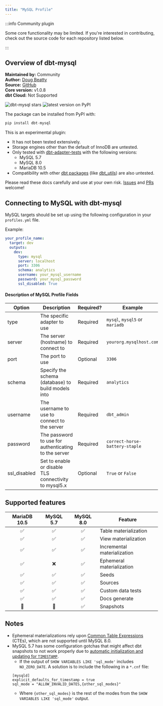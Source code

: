 ```yaml
---
title: "MySQL Profile"
---
```


:::info Community plugin

Some core functionality may be limited. If you're interested in contributing, check out the source code for each repository listed below.

:::

## Overview of dbt-mysql

**Maintained by:** Community  
**Author:** [Doug Beatty](https://github.com/dbeatty10)   
**Source:** [GitHub](https://github.com/dbeatty10/dbt-mysql)  
**Core version:** v1.0.8   
**dbt Cloud:** Not Supported     

![dbt-mysql stars](https://img.shields.io/github/stars/dbeatty10/dbt-mysql?style=for-the-badge)
![latest version on PyPI](https://img.shields.io/pypi/v/dbt-mysql?style=for-the-badge)

The package can be installed from PyPI with:

```python
pip install dbt-mysql
```

This is an experimental plugin:
- It has not been tested extensively.
- Storage engines other than the default of InnoDB are untested.
- Only tested with [dbt-adapter-tests](https://github.com/dbt-labs/dbt-adapter-tests) with the following versions:
  - MySQL 5.7
  - MySQL 8.0
  - MariaDB 10.5
- Compatibility with other [dbt packages](https://hub.getdbt.com/) (like [dbt_utils](https://hub.getdbt.com/dbt-labs/dbt_utils/latest/)) are also untested.

Please read these docs carefully and use at your own risk. [Issues](https://github.com/dbeatty10/dbt-mysql/issues/new) and [PRs](https://github.com/dbeatty10/dbt-mysql/blob/main/CONTRIBUTING.rst#contributing) welcome!


## Connecting to MySQL with dbt-mysql

MySQL targets should be set up using the following configuration in your `profiles.yml` file.

Example:

<File name='~/.dbt/profiles.yml'>

```yaml
your_profile_name:
  target: dev
  outputs:
    dev:
      type: mysql
      server: localhost
      port: 3306
      schema: analytics
      username: your_mysql_username
      password: your_mysql_password
      ssl_disabled: True
```

</File>

#### Description of MySQL Profile Fields

| Option          | Description                                                                         | Required?                                                          | Example                                        |
| --------------- | ----------------------------------------------------------------------------------- | ------------------------------------------------------------------ | ---------------------------------------------- |
| type            | The specific adapter to use                                                         | Required                                                           | `mysql`, `mysql5` or `mariadb`                            |
| server          | The server (hostname) to connect to                                                 | Required                                                           | `yourorg.mysqlhost.com`                        |
| port            | The port to use                                                                     | Optional                                                           | `3306`                                         |
| schema          | Specify the schema (database) to build models into                                  | Required                                                           | `analytics`                                    |
| username        | The username to use to connect to the server                                        | Required                                                           | `dbt_admin`                                    |
| password        | The password to use for authenticating to the server                                | Required                                                           | `correct-horse-battery-staple`                 |
| ssl_disabled    | Set to enable or disable TLS connectivity to mysql5.x                               | Optional                                                           | `True` or `False`                              |

## Supported features

| MariaDB 10.5 | MySQL 5.7 | MySQL 8.0 | Feature                     |
|:---------:|:---------:|:---:|-----------------------------|
|     ✅     |     ✅     |  ✅  | Table materialization       |
|     ✅     |     ✅     |  ✅  | View materialization        |
|     ✅     |     ✅     |  ✅  | Incremental materialization |
|     ✅     |     ❌     |  ✅  | Ephemeral materialization   |
|     ✅     |     ✅     |  ✅  | Seeds                       |
|     ✅     |     ✅     |  ✅  | Sources                     |
|     ✅     |     ✅     |  ✅  | Custom data tests           |
|     ✅     |     ✅     |  ✅  | Docs generate               |
|     🤷     |     🤷     |  ✅  | Snapshots                   |

## Notes 
- Ephemeral materializations rely upon [Common Table Expressions](https://en.wikipedia.org/wiki/Hierarchical_and_recursive_queries_in_SQL) (CTEs), which are not supported until MySQL 8.0.
- MySQL 5.7 has some configuration gotchas that might affect dbt snapshots to not work properly due to [automatic initialization and updating for `TIMESTAMP`](https://dev.mysql.com/doc/refman/5.7/en/timestamp-initialization.html).
  - If the output of `SHOW VARIABLES LIKE 'sql_mode'` includes `NO_ZERO_DATE`. A solution is to include the following in a `*.cnf` file:
  ```
  [mysqld]
  explicit_defaults_for_timestamp = true
  sql_mode = "ALLOW_INVALID_DATES,{other_sql_modes}"
  ```
  - Where `{other_sql_modes}` is the rest of the modes from the `SHOW VARIABLES LIKE 'sql_mode'` output.
